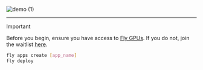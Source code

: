 ![demo (1)](https://github.com/fly-apps/ollama-webui-demo/assets/3727384/23b87769-ccde-46b9-a884-72c174a49f02)

___________

> [!IMPORTANT]
> Before you begin, ensure you have access to [Fly GPUs](https://fly.io/docs/gpus/). If you do not, join the waitlist [here](https://fly.io/gpu).

```bash
fly apps create [app_name]
fly deploy
```

